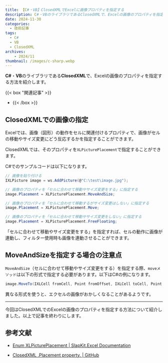 ```yaml
---
title: 【C#・VB】ClosedXMLでExcelに画像プロパティを指定する
description: C#・VBのライブラリであるClosedXMLで、Excelの画像のプロパティを指定する方法を紹介します。
date: 2024-11-30
categories: 
  - 技術記事
tags: 
  - C#
  - VB
  - ClosedXML
archives:
    - 2024/11
thumbnail: /images/c-sharp.webp
---
```


**C#**・**VB**のライブラリである**ClosedXML**で、Excelの画像のプロパティを指定する方法を紹介します。

<!--more-->

{{< box "関連記事" >}}
* [](closedxml-image)
{{< /box >}}

## ClosedXMLでの画像の指定

Excelでは、画像（図形）の動作をセルに関連付けるプロパティで、画像がセルの移動やサイズ変更にどう反応するかを指定することができます。

ClosedXMLでは、そのプロパティを`XLPicturePlacement`で指定することができます。

C#でのサンプルコードは以下になります。

```c# {lineNos="inline", name="Program.cs"}
// 画像を貼り付ける
IXLPicture image = ws.AddPicture(@"C:\test\image.jpg");

// 画像のプロパティを「セルに合わせて移動やサイズ変更をする」に指定する
image.Placement = XLPicturePlacement.MoveAndSize;

// 画像のプロパティを「セルに合わせて移動するがサイズ変更はしない」に指定する
image.Placement = XLPicturePlacement.Move;

// 画像のプロパティを「セルに合わせて移動やサイズ変更をしない」に指定する
image.Placement = XLPicturePlacement.FreeFloating;
```

「セルに合わせて移動やサイズ変更をする」を指定すれば、セルの動作に画像が連動し、フィルター使用時も画像を連動させることができます。

## MoveAndSizeを指定する場合の注意点

`MoveAndSize`（セルに合わせて移動やサイズ変更をする）を指定する際、`moveメソッド`は以下の形式で指定する必要があります。以下はC#の例になります。

```c# {lineNos="inline", name=""}
image.MoveTo(IXLCell fromCell, Point fromOffset, IXLCell toCell, Point toOffset)
```

異なる形式を使うと、エクセルの画像がおかしくなることがあるようです。

* * *

今回はClosedXMLでのExcelの画像のプロパティを指定する方法について紹介しました。以上で記事を終わりにします。

## 参考文献

* [Enum XLPicturePlacement | SlapKit.Excel Documentation](https://docs.slapkit.com/excel/api/SlapKit.Excel.Excel.Drawings.XLPicturePlacement.html)

* [ClosedXML .Placement property. | GitHub](https://github.com/ClosedXML/ClosedXML/issues/971)